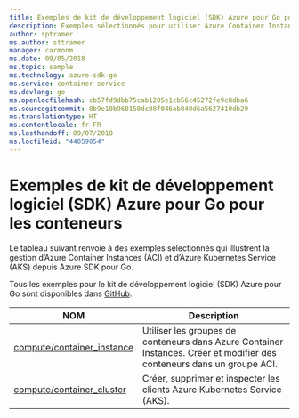 ```yaml
---
title: Exemples de kit de développement logiciel (SDK) Azure pour Go pour les conteneurs
description: Exemples sélectionnés pour utiliser Azure Container Instances et Azure Kubernetes Service depuis Azure SDK pour Go.
author: sptramer
ms.author: sttramer
manager: carmonm
ms.date: 09/05/2018
ms.topic: sample
ms.technology: azure-sdk-go
ms.service: container-service
ms.devlang: go
ms.openlocfilehash: cb57fd9dbb75cab1205e1cb56c45272fe9c8dba6
ms.sourcegitcommit: 8b9e10b960150dc08f046ab840d6a5627410db29
ms.translationtype: HT
ms.contentlocale: fr-FR
ms.lasthandoff: 09/07/2018
ms.locfileid: "44059054"
---
```

# <a name="azure-sdk-for-go-samples-for-containers"></a>Exemples de kit de développement logiciel (SDK) Azure pour Go pour les conteneurs

Le tableau suivant renvoie à des exemples sélectionnés qui illustrent la gestion d’Azure Container Instances (ACI) et d’Azure Kubernetes Service (AKS) depuis Azure SDK pour Go.

Tous les exemples pour le kit de développement logiciel (SDK) Azure pour Go sont disponibles dans [GitHub](https://github.com/Azure-Samples/azure-sdk-for-go-samples).

| NOM | Description |
|------|-------------|
| [compute/container_instance](https://github.com/Azure-Samples/azure-sdk-for-go-samples/blob/master/compute/container_instance.go) | Utiliser les groupes de conteneurs dans Azure Container Instances. Créer et modifier des conteneurs dans un groupe ACI. |
| [compute/container_cluster](https://github.com/Azure-Samples/azure-sdk-for-go-samples/blob/master/compute/container_cluster.go) | Créer, supprimer et inspecter les clients Azure Kubernetes Service (AKS). |
